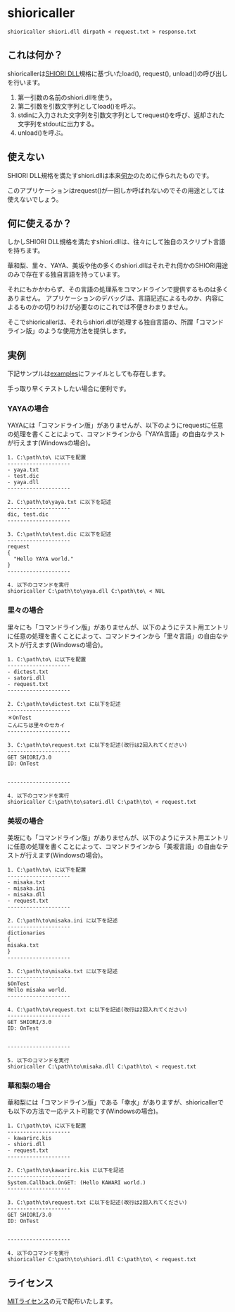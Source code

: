 shioricaller
===================

    shioricaller shiori.dll dirpath < request.txt > response.txt

これは何か？
-------------------

shioricallerは[SHIORI DLL](http://usada.sakura.vg/contents/specification2.html#shioriwindows)規格に基づいたload(), request(), unload()の呼び出しを行います。

1. 第一引数の名前のshiori.dllを使う。
2. 第二引数を引数文字列としてload()を呼ぶ。
3. stdinに入力された文字列を引数文字列としてrequest()を呼び、返却された文字列をstdoutに出力する。
4. unload()を呼ぶ。

使えない
-------------------

SHIORI DLL規格を満たすshiori.dllは本来[伺か](http://usada.sakura.vg/)のために作られたものです。

このアプリケーションはrequest()が一回しか呼ばれないのでその用途としては使えないでしょう。

何に使えるか？
-------------------

しかしSHIORI DLL規格を満たすshiori.dllは、往々にして独自のスクリプト言語を持ちます。

華和梨、里々、YAYA、美坂や他の多くのshiori.dllはそれぞれ伺かのSHIORI用途のみで存在する独自言語を持っています。

それにもかかわらず、その言語の処理系をコマンドラインで提供するものは多くありません。
アプリケーションのデバッグは、言語記述によるものか、内容によるものかの切りわけが必要なのにこれでは不便きわまりません。

そこでshioricallerは、それらshiori.dllが処理する独自言語の、所謂「コマンドライン版」のような使用方法を提供します。

実例
-------------------

下記サンプルは[examples](examples)にファイルとしても存在します。

手っ取り早くテストしたい場合に便利です。

### YAYAの場合

YAYAには「コマンドライン版」がありませんが、以下のようにrequestに任意の処理を書くことによって、コマンドラインから「YAYA言語」の自由なテストが行えます(Windowsの場合)。

    1. C:\path\to\ に以下を配置
    --------------------
    - yaya.txt
    - test.dic
    - yaya.dll
    --------------------
    
    2. C:\path\to\yaya.txt に以下を記述
    --------------------
    dic, test.dic
    --------------------
    
    3. C:\path\to\test.dic に以下を記述
    --------------------
    request
    {
      "Hello YAYA world."
    }
    --------------------
    
    4. 以下のコマンドを実行
    shioricaller C:\path\to\yaya.dll C:\path\to\ < NUL

### 里々の場合

里々にも「コマンドライン版」がありませんが、以下のようにテスト用エントリに任意の処理を書くことによって、コマンドラインから「里々言語」の自由なテストが行えます(Windowsの場合)。

    1. C:\path\to\ に以下を配置
    --------------------
    - dictest.txt
    - satori.dll
    - request.txt
    --------------------
    
    2. C:\path\to\dictest.txt に以下を記述
    --------------------
    ＊OnTest
    こんにちは里々のセカイ
    --------------------
    
    3. C:\path\to\request.txt に以下を記述(改行は2回入れてください)
    --------------------
    GET SHIORI/3.0
    ID: OnTest
    
    
    --------------------
    
    4. 以下のコマンドを実行
    shioricaller C:\path\to\satori.dll C:\path\to\ < request.txt

### 美坂の場合

美坂にも「コマンドライン版」がありませんが、以下のようにテスト用エントリに任意の処理を書くことによって、コマンドラインから「美坂言語」の自由なテストが行えます(Windowsの場合)。

    1. C:\path\to\ に以下を配置
    --------------------
    - misaka.txt
    - misaka.ini
    - misaka.dll
    - request.txt
    --------------------
    
    2. C:\path\to\misaka.ini に以下を記述
    --------------------
    dictionaries
    {
    misaka.txt
    }
    --------------------
    
    3. C:\path\to\misaka.txt に以下を記述
    --------------------
    $OnTest
    Hello misaka world.
    --------------------
    
    4. C:\path\to\request.txt に以下を記述(改行は2回入れてください)
    --------------------
    GET SHIORI/3.0
    ID: OnTest
    
    
    --------------------
    
    5. 以下のコマンドを実行
    shioricaller C:\path\to\misaka.dll C:\path\to\ < request.txt

### 華和梨の場合

華和梨には「コマンドライン版」である「幸水」がありますが、shioricallerでも以下の方法で一応テスト可能です(Windowsの場合)。

    1. C:\path\to\ に以下を配置
    --------------------
    - kawarirc.kis
    - shiori.dll
    - request.txt
    --------------------
    
    2. C:\path\to\kawarirc.kis に以下を記述
    --------------------
    System.Callback.OnGET: (Hello KAWARI world.)
    --------------------
    
    3. C:\path\to\request.txt に以下を記述(改行は2回入れてください)
    --------------------
    GET SHIORI/3.0
    ID: OnTest
    
    
    --------------------
    
    4. 以下のコマンドを実行
    shioricaller C:\path\to\shiori.dll C:\path\to\ < request.txt

ライセンス
--------------------------

[MITライセンス](http://narazaka.net/license/MIT?2014)の元で配布いたします。
